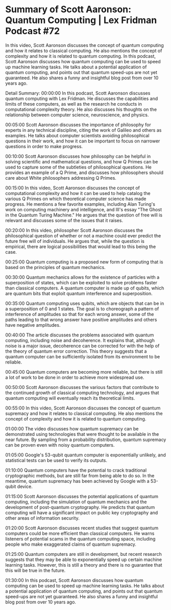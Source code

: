 # Summary of Scott Aaronson: Quantum Computing | Lex Fridman Podcast #72

In this video, Scott Aaronson discusses the concept of quantum computing and how it relates to classical computing. He also mentions the concept of complexity and how it is related to quantum computing.
In this podcast, Scott Aaronson discusses how quantum computing can be used to speed up machine learning tasks. He talks about a potential application of quantum computing, and points out that quantum speed-ups are not yet guaranteed. He also shares a funny and insightful blog post from over 10 years ago.

Detail Summary: 
00:00:00
In this podcast, Scott Aaronson discusses quantum computing with Lex Fridman. He discusses the capabilities and limits of these computers, as well as the research he conducts in computational complexity theory. He also discusses his thoughts on the relationship between computer science, neuroscience, and physics.

00:05:00
Scott Aaronson discusses the importance of philosophy for experts in any technical discipline, citing the work of Galileo and others as examples. He talks about computer scientists avoiding philosophical questions in their work, and how it can be important to focus on narrower questions in order to make progress.

00:10:00
Scott Aaronson discusses how philosophy can be helpful in solving scientific and mathematical questions, and how Q Primes can be used to capture some of the subtleties of philosophical questions. He provides an example of a Q Prime, and discusses how philosophers should care about White philosophers addressing Q Primes.

00:15:00
In this video, Scott Aaronson discusses the concept of computational complexity and how it can be used to help catalog the various Q Primes on which theoretical computer science has made progress. He mentions a few favorite examples, including Alan Turing's work on computing machinery and intelligence, and III's essay "The Ghost in the Quantum Turing Machine." He argues that the question of free will is relevant and discusses some of the issues that it raises.

00:20:00
In this video, philosopher Scott Aaronson discusses the philosophical question of whether or not a machine could ever predict the future free will of individuals. He argues that, while the question is empirical, there are logical possibilities that would lead to this being the case.

00:25:00
Quantum computing is a proposed new form of computing that is based on the principles of quantum mechanics.

00:30:00
Quantum mechanics allows for the existence of particles with a superposition of states, which can be exploited to solve problems faster than classical computers. A quantum computer is made up of qubits, which are quantum bits that exploit quantum interference and superposition.

00:35:00
Quantum computing uses qubits, which are objects that can be in a superposition of 0 and 1 states. The goal is to choreograph a pattern of interference of amplitudes so that for each wrong answer, some of the paths leading to that wrong answer have positive amplitudes and others have negative amplitudes.

00:40:00
The article discusses the problems associated with quantum computing, including noise and decoherence. It explains that, although noise is a major issue, decoherence can be corrected for with the help of the theory of quantum error correction. This theory suggests that a quantum computer can be sufficiently isolated from its environment to be reliable.

00:45:00
Quantum computers are becoming more reliable, but there is still a lot of work to be done in order to achieve more widespread use.

00:50:00
Scott Aaronson discusses the various factors that contribute to the continued growth of classical computing technology, and argues that quantum computing will eventually reach its theoretical limits.

00:55:00
In this video, Scott Aaronson discusses the concept of quantum supremacy and how it relates to classical computing. He also mentions the concept of complexity and how it is related to quantum computing.

01:00:00
The video discusses how quantum supremacy can be demonstrated using technologies that were thought to be available in the near future. By sampling from a probability distribution, quantum supremacy can be proven even with noisy quantum computers.

01:05:00
Google's 53-qubit quantum computer is exponentially unlikely, and statistical tests can be used to verify its outputs.

01:10:00
Quantum computers have the potential to crack traditional cryptographic methods, but are still far from being able to do so. In the meantime, quantum supremacy has been achieved by Google with a 53-qubit device.

01:15:00
Scott Aaronson discusses the potential applications of quantum computing, including the simulation of quantum mechanics and the development of post-quantum cryptography. He predicts that quantum computing will have a significant impact on public key cryptography and other areas of information security.

01:20:00
Scott Aaronson discusses recent studies that suggest quantum computers could be more efficient than classical computers. He warns listeners of potential scams in the quantum computing space, including people who make exaggerated claims of quantum supremacy.

01:25:00
Quantum computers are still in development, but recent research suggests that they may be able to exponentially speed up certain machine learning tasks. However, this is still a theory and there is no guarantee that this will be true in the future.

01:30:00
In this podcast, Scott Aaronson discusses how quantum computing can be used to speed up machine learning tasks. He talks about a potential application of quantum computing, and points out that quantum speed-ups are not yet guaranteed. He also shares a funny and insightful blog post from over 10 years ago.

